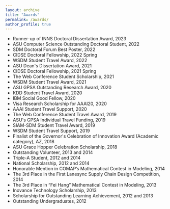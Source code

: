 ```yaml
---
layout: archive
title: "Awards"
permalink: /awards/
author_profile: true
---
```

*   Runner-up of INNS Doctoral Dissertation Award, 2023
*   ASU Computer Science Outstanding Doctoral Student, 2022
*   SDM Doctoral Forum Best Poster, 2022
*   CIDSE Doctoral Fellowship, 2022 Spring
*   WSDM Student Travel Award, 2022
*   ASU Dean's Dissertation Award, 2021
*   CIDSE Doctoral Fellowship, 2021 Spring
*   The Web Conference Student Scholarship, 2021
*   WSDM Student Travel Award, 2021
*   ASU GPSA Outstanding Research Award, 2020
*   KDD Student Travel Award, 2020
*   IBM Social Good Fellow, 2020
*   Visa Research Scholarship for AAAI20, 2020
*   AAAI Student Travel Support, 2020
*   The Web Conference Student Travel Award, 2019
*   ASU's GPSA Individual Travel Funding, 2019
*   SIAM-SDM Student Travel Award, 2019
*   WSDM Student Travel Support, 2019
*   Finalist of the Governor's Celebration of Innovation Award (Academic category), AZ, 2018
*   ASU Grace Hopper Celebration Scholarship, 2018
*   Outstanding Volunteer, 2013 and 2014
*   Triple-A Student, 2012 and 2014
*   National Scholarship, 2012 and 2014
*   Honorable Mention in COMAP’s Mathematical Contest in Modeling, 2014
*   The 3rd Place in the First Lanesync Supply Chain Design Competition, 2014
*   The 3rd Place in “Fei Hang” Mathematical Contest in Modeling, 2013
*   Inovance Technology Scholarship, 2013
*   Scholarship for Outstanding Learning Achievement, 2012 and 2013
*   Outstanding Undergraduates, 2012
